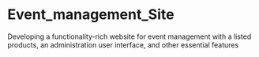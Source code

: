 # Event_management_Site

Developing a functionality-rich website for event management with a listed
products, an administration user interface, and other essential features
